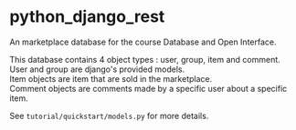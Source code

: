 # python_django_rest

An marketplace database for the course Database and Open Interface.

This database contains 4 object types : user, group, item and comment.  
User and group are django's provided models.  
Item objects are item that are sold in the marketplace.  
Comment objects are comments made by a specific user about a specific item.  
  
See `tutorial/quickstart/models.py` for more details.
